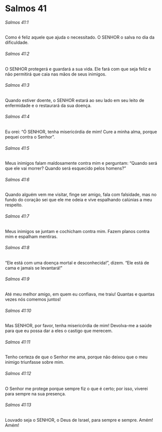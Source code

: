 # Salmos 41

###### Salmos 41:1

Como é feliz aquele que ajuda o necessitado. O SENHOR o salva no dia da dificuldade.

###### Salmos 41:2

O SENHOR protegerá e guardará a sua vida. Ele fará com que seja feliz e não permitirá que caia nas mãos de seus inimigos.

###### Salmos 41:3

Quando estiver doente, o SENHOR estará ao seu lado em seu leito de enfermidade e o restaurará da sua doença.

###### Salmos 41:4

Eu orei: “Ó SENHOR, tenha misericórdia de mim! Cure a minha alma, porque pequei contra o Senhor”.

###### Salmos 41:5

Meus inimigos falam maldosamente contra mim e perguntam: “Quando será que ele vai morrer? Quando será esquecido pelos homens?”

###### Salmos 41:6

Quando alguém vem me visitar, finge ser amigo, fala com falsidade, mas no fundo do coração sei que ele me odeia e vive espalhando calúnias a meu respeito.

###### Salmos 41:7

Meus inimigos se juntam e cochicham contra mim. Fazem planos contra mim e espalham mentiras.

###### Salmos 41:8

“Ele está com uma doença mortal e desconhecida!”, dizem. “Ele está de cama e jamais se levantará!”

###### Salmos 41:9

Até meu melhor amigo, em quem eu confiava, me traiu! Quantas e quantas vezes nós comemos juntos!

###### Salmos 41:10

Mas SENHOR, por favor, tenha misericórdia de mim! Devolva-me a saúde para que eu possa dar a eles o castigo que merecem.

###### Salmos 41:11

Tenho certeza de que o Senhor me ama, porque não deixou que o meu inimigo triunfasse sobre mim.

###### Salmos 41:12

O Senhor me protege porque sempre fiz o que é certo; por isso, viverei para sempre na sua presença.

###### Salmos 41:13

Louvado seja o SENHOR, o Deus de Israel, para sempre e sempre. Amém! Amém!

